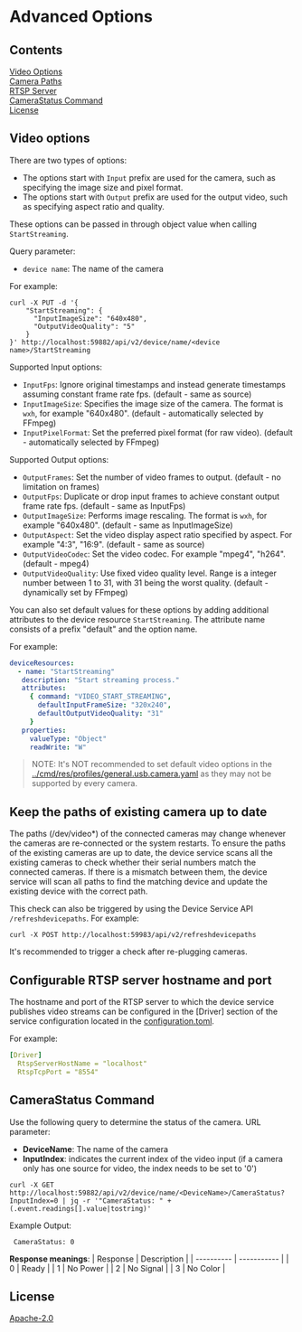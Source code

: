 # Advanced Options

## Contents
[Video Options](#video-options)  
[Camera Paths](#keep-the-paths-of-existing-camera-up-to-date)  
[RTSP Server](#configurable-rtsp-server-hostname-and-port)  
[CameraStatus Command](#camerastatus-command)  
[License](#license)  


## Video options
There are two types of options:
- The options start with `Input` prefix are used for the camera, such as specifying the image size and pixel format.
- The options start with `Output` prefix are used for the output video, such as specifying aspect ratio and quality.

These options can be passed in through object value when calling `StartStreaming`.

Query parameter:
- `device name`: The name of the camera

For example:
```shell
curl -X PUT -d '{
    "StartStreaming": {
      "InputImageSize": "640x480",
      "OutputVideoQuality": "5"
    }
}' http://localhost:59882/api/v2/device/name/<device name>/StartStreaming
```

Supported Input options:
- `InputFps`: Ignore original timestamps and instead generate timestamps assuming constant frame rate fps. (default - same as source)
- `InputImageSize`: Specifies the image size of the camera. The format is `wxh`, for example "640x480". (default - automatically selected by FFmpeg)
- `InputPixelFormat`: Set the preferred pixel format (for raw video). (default - automatically selected by FFmpeg)

Supported Output options:
- `OutputFrames`: Set the number of video frames to output. (default - no limitation on frames)
- `OutputFps`: Duplicate or drop input frames to achieve constant output frame rate fps. (default - same as InputFps)
- `OutputImageSize`: Performs image rescaling. The format is `wxh`, for example "640x480". (default - same as InputImageSize)
- `OutputAspect`: Set the video display aspect ratio specified by aspect. For example "4:3", "16:9". (default - same as source)
- `OutputVideoCodec`: Set the video codec. For example "mpeg4", "h264". (default - mpeg4)
- `OutputVideoQuality`: Use fixed video quality level. Range is a integer number between 1 to 31, with 31 being the worst quality. (default - dynamically set by FFmpeg)

You can also set default values for these options by adding additional attributes to the device resource `StartStreaming`.
The attribute name consists of a prefix "default" and the option name.

For example:
```yaml
deviceResources:
  - name: "StartStreaming"
   description: "Start streaming process."
   attributes:
     { command: "VIDEO_START_STREAMING",    
       defaultInputFrameSize: "320x240", 
       defaultOutputVideoQuality: "31" 
     }
   properties:
     valueType: "Object"
     readWrite: "W"
```

> NOTE: It's NOT recommended to set default video options in the [../cmd/res/profiles/general.usb.camera.yaml](../cmd/res/profiles/general.usb.camera.yaml) as they may not be supported by every camera.


## Keep the paths of existing camera up to date
The paths (/dev/video*) of the connected cameras may change whenever the cameras are re-connected or the system restarts.
To ensure the paths of the existing cameras are up to date, the device service scans all the existing cameras to check whether their serial numbers match the connected cameras.
If there is a mismatch between them, the device service will scan all paths to find the matching device and update the existing device with the correct path.

This check can also be triggered by using the Device Service API `/refreshdevicepaths`.
For example:
```shell
curl -X POST http://localhost:59983/api/v2/refreshdevicepaths
```

It's recommended to trigger a check after re-plugging cameras.

## Configurable RTSP server hostname and port

The hostname and port of the RTSP server to which the device service publishes video streams can be configured in the [Driver] section of the service configuration located in the [configuration.toml](../cmd/res/configuration.toml).

For example:
```yaml
[Driver]
  RtspServerHostName = "localhost"
  RtspTcpPort = "8554"
```
## CameraStatus Command
Use the following query to determine the status of the camera.
URL parameter:
- **DeviceName**: The name of the camera
- **InputIndex**: indicates the current index of the video input (if a camera only has one source for video, the index needs to be set to '0')
```
curl -X GET http://localhost:59882/api/v2/device/name/<DeviceName>/CameraStatus?InputIndex=0 | jq -r '"CameraStatus: " + (.event.readings[].value|tostring)'
```
   Example Output: 
   ```
    CameraStatus: 0
   ```
   **Response meanings**:
| Response   | Description |
| ---------- | ----------- |
| 0 | Ready |
| 1 | No Power |
| 2 | No Signal |
| 3 | No Color |    

## License
[Apache-2.0](LICENSE)
